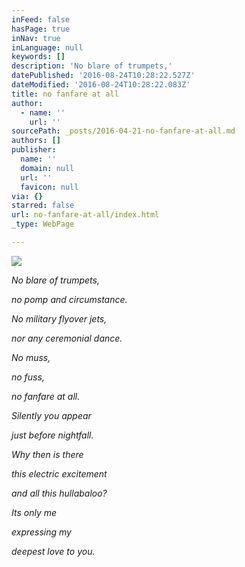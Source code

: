 ```yaml
---
inFeed: false
hasPage: true
inNav: true
inLanguage: null
keywords: []
description: 'No blare of trumpets,'
datePublished: '2016-08-24T10:28:22.527Z'
dateModified: '2016-08-24T10:28:22.083Z'
title: no fanfare at all
author:
  - name: ''
    url: ''
sourcePath: _posts/2016-04-21-no-fanfare-at-all.md
authors: []
publisher:
  name: ''
  domain: null
  url: ''
  favicon: null
via: {}
starred: false
url: no-fanfare-at-all/index.html
_type: WebPage

---
```

![](https://the-grid-user-content.s3-us-west-2.amazonaws.com/3f99f884-418c-4879-95a5-d7978623bf8d.jpg)

_No blare of trumpets,_

_no pomp and circumstance._

_No military flyover jets,_

_nor any ceremonial dance._

_No muss,_

_no fuss,_

_no fanfare at all._

_Silently you appear_

_just before nightfall._

_Why then is there_

_this electric excitement_

_and all this hullabaloo?_

_Its only me_

_expressing my_

_deepest love to you._